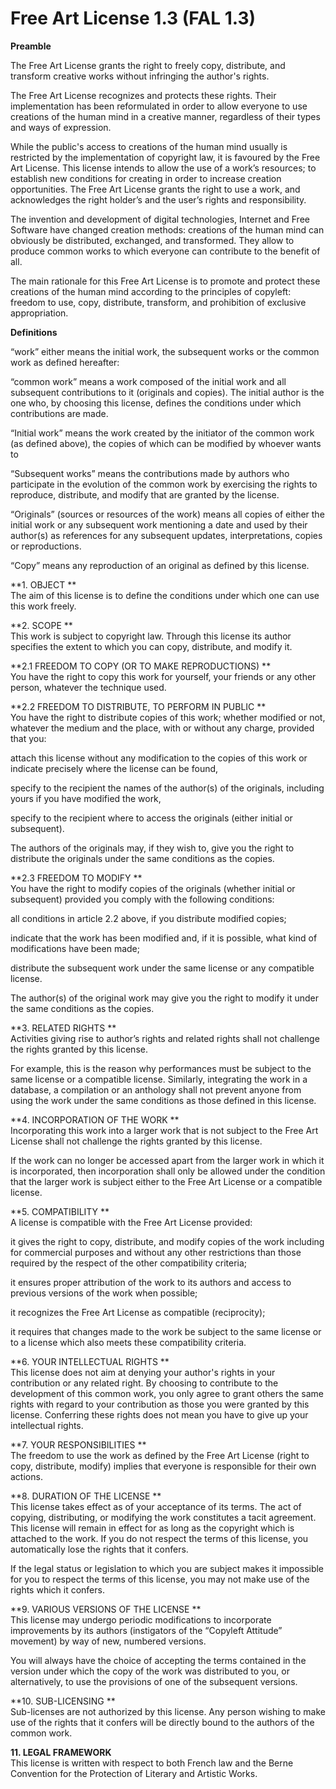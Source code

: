 
Free Art License 1.3 (FAL 1.3)
====


**Preamble**

The Free Art License grants the right to freely copy, distribute, and
transform creative works without infringing the author's rights.

The Free Art License recognizes and protects these rights. Their
implementation has been reformulated in order to allow everyone to use
creations of the human mind in a creative manner, regardless of their types
and ways of expression.

While the public's access to creations of the human mind usually is restricted
by the implementation of copyright law, it is favoured by the Free Art
License. This license intends to allow the use of a work’s resources; to
establish new conditions for creating in order to increase creation
opportunities. The Free Art License grants the right to use a work, and
acknowledges the right holder’s and the user’s rights and responsibility.

The invention and development of digital technologies, Internet and Free
Software have changed creation methods: creations of the human mind can
obviously be distributed, exchanged, and transformed. They allow to produce
common works to which everyone can contribute to the benefit of all.

The main rationale for this Free Art License is to promote and protect these
creations of the human mind according to the principles of copyleft: freedom
to use, copy, distribute, transform, and prohibition of exclusive
appropriation.

**Definitions**

“work” either means the initial work, the subsequent works or the common
work as defined hereafter:

“common work” means a work composed of the initial work and all subsequent
contributions to it (originals and copies). The initial author is the one who,
by choosing this license, defines the conditions under which contributions are
made.

“Initial work” means the work created by the initiator of the common work
(as defined above), the copies of which can be modified by whoever wants to

“Subsequent works” means the contributions made by authors who participate
in the evolution of the common work by exercising the rights to reproduce,
distribute, and modify that are granted by the license.

“Originals” (sources or resources of the work) means all copies of either
the initial work or any subsequent work mentioning a date and used by their
author(s) as references for any subsequent updates, interpretations, copies or
reproductions.

“Copy” means any reproduction of an original as defined by this license.

**1. OBJECT **  
The aim of this license is to define the conditions under which one can use
this work freely.

**2. SCOPE **  
This work is subject to copyright law. Through this license its author
specifies the extent to which you can copy, distribute, and modify it.

**2.1 FREEDOM TO COPY (OR TO MAKE REPRODUCTIONS) **  
You have the right to copy this work for yourself, your friends or any other
person, whatever the technique used.

**2.2 FREEDOM TO DISTRIBUTE, TO PERFORM IN PUBLIC **  
You have the right to distribute copies of this work; whether modified or not,
whatever the medium and the place, with or without any charge, provided that
you:

attach this license without any modification to the copies of this work or
indicate precisely where the license can be found,

specify to the recipient the names of the author(s) of the originals,
including yours if you have modified the work,

specify to the recipient where to access the originals (either initial or
subsequent).

The authors of the originals may, if they wish to, give you the right to
distribute the originals under the same conditions as the copies.

**2.3 FREEDOM TO MODIFY **  
You have the right to modify copies of the originals (whether initial or
subsequent) provided you comply with the following conditions:

all conditions in article 2.2 above, if you distribute modified copies;

indicate that the work has been modified and, if it is possible, what kind of
modifications have been made;

distribute the subsequent work under the same license or any compatible
license.

The author(s) of the original work may give you the right to modify it under
the same conditions as the copies.

**3. RELATED RIGHTS **  
Activities giving rise to author’s rights and related rights shall not
challenge the rights granted by this license.

For example, this is the reason why performances must be subject to the same
license or a compatible license. Similarly, integrating the work in a
database, a compilation or an anthology shall not prevent anyone from using
the work under the same conditions as those defined in this license.

**4. INCORPORATION OF THE WORK **  
Incorporating this work into a larger work that is not subject to the Free Art
License shall not challenge the rights granted by this license.

If the work can no longer be accessed apart from the larger work in which it
is incorporated, then incorporation shall only be allowed under the condition
that the larger work is subject either to the Free Art License or a compatible
license.

**5. COMPATIBILITY **  
A license is compatible with the Free Art License provided:

it gives the right to copy, distribute, and modify copies of the work
including for commercial purposes and without any other restrictions than
those required by the respect of the other compatibility criteria;

it ensures proper attribution of the work to its authors and access to
previous versions of the work when possible;

it recognizes the Free Art License as compatible (reciprocity);

it requires that changes made to the work be subject to the same license or to
a license which also meets these compatibility criteria.

**6. YOUR INTELLECTUAL RIGHTS **  
This license does not aim at denying your author's rights in your contribution
or any related right. By choosing to contribute to the development of this
common work, you only agree to grant others the same rights with regard to
your contribution as those you were granted by this license. Conferring these
rights does not mean you have to give up your intellectual rights.

**7. YOUR RESPONSIBILITIES **  
The freedom to use the work as defined by the Free Art License (right to copy,
distribute, modify) implies that everyone is responsible for their own
actions.

**8. DURATION OF THE LICENSE **  
This license takes effect as of your acceptance of its terms. The act of
copying, distributing, or modifying the work constitutes a tacit agreement.
This license will remain in effect for as long as the copyright which is
attached to the work. If you do not respect the terms of this license, you
automatically lose the rights that it confers.

If the legal status or legislation to which you are subject makes it
impossible for you to respect the terms of this license, you may not make use
of the rights which it confers.

**9. VARIOUS VERSIONS OF THE LICENSE **  
This license may undergo periodic modifications to incorporate improvements by
its authors (instigators of the “Copyleft Attitude” movement) by way of new,
numbered versions.

You will always have the choice of accepting the terms contained in the
version under which the copy of the work was distributed to you, or
alternatively, to use the provisions of one of the subsequent versions.

**10. SUB-LICENSING **  
Sub-licenses are not authorized by this license. Any person wishing to make
use of the rights that it confers will be directly bound to the authors of the
common work.

**11. LEGAL FRAMEWORK**  
This license is written with respect to both French law and the Berne
Convention for the Protection of Literary and Artistic Works.

